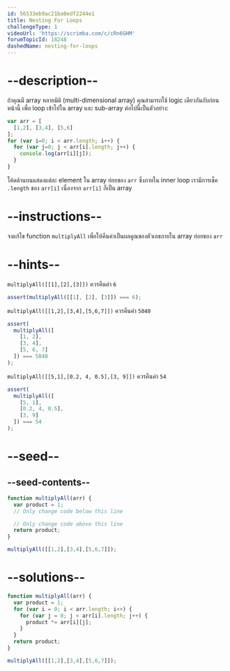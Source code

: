 ```yaml
---
id: 56533eb9ac21ba0edf2244e1
title: Nesting For Loops
challengeType: 1
videoUrl: 'https://scrimba.com/c/cRn6GHM'
forumTopicId: 18248
dashedName: nesting-for-loops
---
```


# --description--

ถ้าคุณมี array หลายมิติ (multi-dimensional array) คุณสามารถใช้ logic เดียวกันกับก่อนหน้านี้ เพื่อ loop เข้าไปใน array และ sub-array ต่อไปนี้เป็นตัวอย่าง:

```js
var arr = [
  [1,2], [3,4], [5,6]
];
for (var i=0; i < arr.length; i++) {
  for (var j=0; j < arr[i].length; j++) {
    console.log(arr[i][j]);
  }
}
```


โค้ดด้านบนแสดงแต่ละ element ใน array ย่อยของ `arr` ซึ่งภายใน inner loop เรามีการเช็ค `.length` ของ `arr[i]` เนื่องจาก `arr[i]` ก็เป็น array


# --instructions--


จงแก้ไข function `multiplyAll` เพื่อให้คืนค่าเป็นผลคูณของตัวเลขภายใน array ย่อยของ `arr`

# --hints--

`multiplyAll([[1],[2],[3]])` ควรคืนค่า `6`

```js
assert(multiplyAll([[1], [2], [3]]) === 6);
```

`multiplyAll([[1,2],[3,4],[5,6,7]])` ควรคืนค่า `5040`

```js
assert(
  multiplyAll([
    [1, 2],
    [3, 4],
    [5, 6, 7]
  ]) === 5040
);
```

`multiplyAll([[5,1],[0.2, 4, 0.5],[3, 9]])` ควรคืนค่า `54`

```js
assert(
  multiplyAll([
    [5, 1],
    [0.2, 4, 0.5],
    [3, 9]
  ]) === 54
);
```

# --seed--

## --seed-contents--

```js
function multiplyAll(arr) {
  var product = 1;
  // Only change code below this line

  // Only change code above this line
  return product;
}

multiplyAll([[1,2],[3,4],[5,6,7]]);
```

# --solutions--

```js
function multiplyAll(arr) {
  var product = 1;
  for (var i = 0; i < arr.length; i++) {
    for (var j = 0; j < arr[i].length; j++) {
      product *= arr[i][j];
    }
  }
  return product;
}

multiplyAll([[1,2],[3,4],[5,6,7]]);
```
